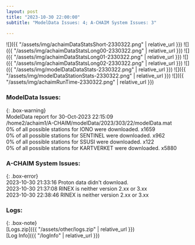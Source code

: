 ```yaml
---
layout: post
title: "2023-10-30 22:00:00"
subtitle: "ModelData Issues: 4; A-CHAIM System Issues: 3"

---
```


![]({{ "/assets/img/achaimDataStatsShort-2330322.png" | relative_url }})
![]({{ "/assets/img/achaimDataStatsLong00-2330322.png" | relative_url }})
![]({{ "/assets/img/achaimDataStatsLong01-2330322.png" | relative_url }})
![]({{ "/assets/img/achaimDataStatsLong02-2330322.png" | relative_url }})
![]({{ "/assets/img/modelDataDataStats-2330322.png" | relative_url }})
![]({{ "/assets/img/modelDataStationStats-2330322.png" | relative_url }})
![]({{ "/assets/img/achaimRunTime-2330322.png" | relative_url }})


### ModelData Issues:  
  
{: .box-warning}  
 ModelData report for 30-Oct-2023 22:15:09   
 /home2/achaim1/A-CHAIM/modelData/2023/303/22/modelData.mat   
 0% of all possible stations for IONO were downloaded. x1659   
 0% of all possible stations for SENTINEL were downloaded. x962   
 0% of all possible stations for SSUSI were downloaded. x122   
 0% of all possible stations for KARTVERKET were downloaded. x5880   
  
### A-CHAIM System Issues:  
  
{: .box-error}  
2023-10-30 21:33:16 Proton data didn't download.  
2023-10-30 21:37:08 RINEX is neither version 2.xx or 3.xx  
2023-10-30 22:38:46 RINEX is neither version 2.xx or 3.xx  

### Logs:  
  
{: .box-note}  
[Logs.zip]({{ "/assets/other/logs.zip" | relative_url }})  
[Log Info]({{ "/logInfo" | relative_url }})  

